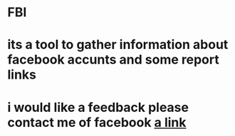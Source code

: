 # FBI

# its a tool to gather information about facebook accunts and some report links 

# i would like a feedback please contact me of facebook [a link](facebook.com/torgodly)
